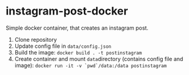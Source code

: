 # instagram-post-docker

Simple docker container, that creates an instagram post.

1. Clone repository
2. Update config file in `data/config.json`
3. Build the image: `docker build . -t postinstagram`
4. Create container and mount `data`directory (contains config file and image): ```docker run -it -v `pwd`/data:/data postinstagram```
